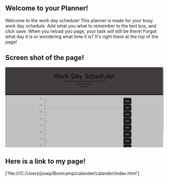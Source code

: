 ## Welcome to your Planner!

Welcome to the work day schedule! This planner is made for your busy work day schedule. Add what you what to remember to the text box, and click save. When you reload you page, your task will still be there! Forgot what day it is or wondering what time it is? It's right there at the top of the page! 

## Screen shot of the page!

![](assets/calander.png)

## Here is a link to my page!

['file:///C:/Users/josep/Bootcamp/calander/calander/index.html']
